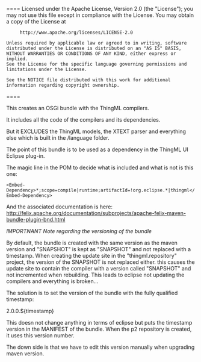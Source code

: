 ====
    Licensed under the Apache License, Version 2.0 (the "License");
    you may not use this file except in compliance with the License.
    You may obtain a copy of the License at

         http://www.apache.org/licenses/LICENSE-2.0

    Unless required by applicable law or agreed to in writing, software
    distributed under the License is distributed on an "AS IS" BASIS,
    WITHOUT WARRANTIES OR CONDITIONS OF ANY KIND, either express or implied.
    See the License for the specific language governing permissions and
    limitations under the License.

    See the NOTICE file distributed with this work for additional
    information regarding copyright ownership.
====

This creates an OSGi bundle with the ThingML compilers.

It includes all the code of the compilers and its dependencies. 

But it EXCLUDES the ThingML models, the XTEXT parser and everything else which is built in the /language folder.

The point of this bundle is to be used as a dependency in the ThingML UI Eclipse plug-in. 

The magic line in the POM to decide what is included and what is not is this one:

`<Embed-Dependency>*;scope=compile|runtime;artifactId=!org.eclipse.*|thingml</Embed-Dependency>`

And the associated documentation is here: 
http://felix.apache.org/documentation/subprojects/apache-felix-maven-bundle-plugin-bnd.html


*IMPORTNANT Note regarding the versioning of the bundle*

By default, the bundle is created with the same version as the maven version and "SNAPSHOT" is kept as "SNAPSHOT" and not replaced
with a timestamp. When creating the update site in the "thingml.repository" project, the version of the SNAPSHOT is not replaced either.
this causes the update site to contain the compiler with a version called "SNAPSHOT" and not incremented when rebuilding. This leads
to eclipse not updating the compilers and everything is broken...

The solution is to set the version of the bundle with the fully qualified timestamp:

<Bundle-Version>2.0.0.${timestamp}</Bundle-Version>

This doesn not change anything in terms of eclipse but puts the timestamp version in the MANIFEST of the bundle. When the p2 repository is
created, it uses this version number.

The down side is that we have to edit this version manually when upgrading maven version.
